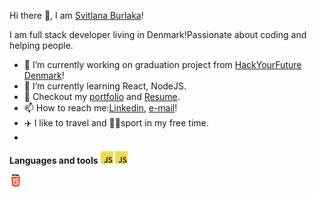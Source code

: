  Hi there 👋, I am [Svitlana Burlaka](https://github.com/SvitlanaBurlaka)!
 
 I am full stack developer living in Denmark!Passionate about coding and helping people.

- 🔭 I’m currently working on graduation project from [HackYourFuture Denmark](https://github.com/HackYourFuture-CPH)!
- 🌱 I’m currently learning React, NodeJS.
- 📃 Checkout my [portfolio](https://svitlanaburlaka.github.io/svitlana-burlaka-portfolio) and [Resume](https://github.com/SvitlanaBurlaka/Resume/raw/main/Svitlana%20CV.pdf).
- 📫 How to reach me:[Linkedin](https://www.linkedin.com/in/svitlana-burlaka-ab6304238/), [e-mail](burlaka.sv.7@gmail.com)!
- ✈️ I like to travel and 🤾‍♀️sport in my free time.
- 
**Languages and tools**
<code><img height="20" src="https://raw.githubusercontent.com/github/explore/80688e429a7d4ef2fca1e82350fe8e3517d3494d/topics/javascript/javascript.png"></code>
<code><img height="20" src="https://raw.githubusercontent.com/github/explore/80688e429a7d4ef2fca1e82350fe8e3517d3494d/topics/javascript/javascript.png"></code>

<code><img height="20" src="https://raw.githubusercontent.com/github/explore/80688e429a7d4ef2fca1e82350fe8e3517d3494d/topics/html/html.png"></code>
